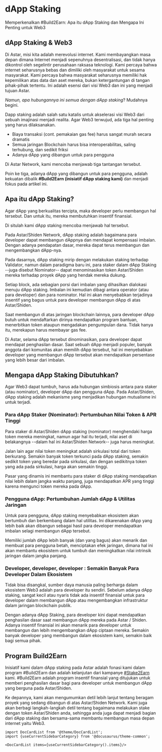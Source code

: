 # dApp Staking

Memperkenalkan #Build2Earn: Apa itu dApp Staking dan Mengapa Ini Penting untuk Web3

## dApp Staking & Web3

Di Astar, misi kita adalah merevolusi internet. Kami membayangkan masa depan dimana Internet menjadi sepenuhnya desentralisasi, dan tidak hanya dikontrol oleh segelintir perusahaan raksasa teknologi. Kami percaya bahwa internet seharusnya bebas dan dimiliki oleh masyarakat untuk sesama masyarakat. Kami percaya bahwa masyarakat seharusnya memiliki hak kepemilikan atas data dan aset mereka, bukan ketergantungan di tangan pihak-pihak tertentu. Ini adalah esensi dari visi Web3 dan ini yang menjadi tujuan Astar.

*Namun, apa hubungannya ini semua dengan dApp staking*? Mudahnya begini.

Dapp staking adalah salah satu katalis untuk akselerasi visi Web3 dari sebuah imajinasi menjadi realita. Agar Web3 terwujud, ada tiga hal penting yang harus dilaksanakan.

- Biaya transaksi (cont. pemakaian gas fee) harus sangat murah secara dramatis
- Semua jaringan Blockchain harus bisa interoperabilitas, saling terhubung, dan sedikit friksi
- Adanya dApp yang dibangun untuk para pengguna

Di Astar Network, kami mencoba menjawab tiga tantangan tersebut.

Poin ke tiga, adanya dApp yang dibangun untuk para pengguna, adalah kekuatan dibalik **#Build2Earn (inisiatif dApp staking kami)** dan menjadi fokus pada artikel ini.

## Apa itu dApp Staking?

Agar dApp yang berkualitas tercipta, maka developer perlu membangun hal tersebut. Dan untuk itu, mereka membutuhkan insentif finansial.

Di situlah kami dApp staking mencoba menjawab hal tersebut.

Pada Astar/Shiden Network, dApp staking adalah bagaimana para developer dapat membangun dAppnya dan mendapat kompensasi imbalan. Dengan adanya pendapatan dasar, mereka dapat terus membangun dan mengembangkan dApp-nya.

Pada dasarnya, dApp staking mirip dengan melakukan staking terhadap Validator, namun dalam paradigma baru ini, para staker dalam dApp Staking --juga disebut Nominator-- dapat menominasikan token Astar/Shiden mereka terhadap proyek dApp yang hendak mereka dukung.

Setiap block, ada sebagian porsi dari imbalan yang dihasilkan dialokasi menuju dApp staking. Imbalan ini kemudian dibagi antara operator (atau para developer) dan para nominator. Hal ini akan menyebabkan terjadinya insentif yang bagus untuk para developer membangun dApp di atas Astar/Shiden.

Saat membangun di atas jaringan blockchain lainnya, para developer dApp butuh untuk mendaftarkan dirinya mendapatkan program bantuan, menerbitkan token ataupun mengadakan pengumpulan dana. Tidak hanya itu, merekapun harus membayar gas fee.

Di Astar, selama dApp tersebut dinominasikan, para developer dapat mendapat penghasilan dasar. Saat sebuah dApp menjadi populer, banyak anggota dari komunitas akan memilih dApp tersebut, hal ini menyebabkan developer yang membangun dApp tersebut akan mendapatkan persentase yang lebih besar dari imbalan.

## Mengapa dApp Staking Dibutuhkan?

Agar Web3 dapat tumbuh, harus ada hubungan simbiosis antara para staker (atau nominator), developer dApp dan pengguna dApp. Pada Astar/Shiden, dApp staking adalah mekanisme yang menjadikan hubungan mutualisme ini untuk terjadi.

### Para dApp Staker (Nominator): Pertumbuhan Nilai Token & APR Tinggi

Para staker di Astar/Shiden dApp staking (nominator) menghendaki harga token mereka meningkat, namun agar hal itu terjadi, nilai aset di belakangnya --dalam hal ini Astar/Shiden Network-- juga harus meningkat.

Jalan lain agar nilai token meningkat adalah sirkulasi total dari token berkurang. Semakin banyak token terkunci pada dApp staking, semakin sedikit token yang beredar pada sirkulasi, dan dengan sedikitnya token yang ada pada sirkulasi, harga akan semakin tinggi.

Pasar yang dinamis ini membantu para staker di dApp staking mendapatkan nilai lebih dalam jangka waktu panjang, juga mendapatkan APR yang tinggi karena mengunci token mereka pada dApp.

### Pengguna dApp: Pertumbuhan Jumlah dApp & Utilitas Jaringan

Untuk para pengguna, dApp staking menyebabkan ekosistem akan bertumbuh dan berkembang dalam hal utilitas. Ini dikarenakan dApp yang lebih baik akan dibangun sebagai hasil para developer mendapatkan imbalan selagi membangun dApp tersebut.

Memiliki jumlah dApp lebih banyak (dan yang bagus) akan menarik dan membuat para pengguna betah, menciptakan efek jaringan, dimana hal ini akan membantu ekosistem untuk tumbuh dan meningkatkan nilai intrinsik jaringan dalam jangka panjang.

### Developer, developer, developer : Semakin Banyak Para Developer Dalam Ekosistem

Tidak bisa disangkal, sumber daya manusia paling berharga dalam ekosistem Web3 adalah para developer itu sendiri. Sebelum adanya dApp staking, sangat kecil atau nyaris tidak ada insentif finansial untuk para developer dalam membangun dApp atau mengembangkan infrastruktur dalam jaringan blockchain publik.

Dengan adanya dApp Staking, para developer kini dapat mendapatkan penghasilan dasar saat membangun dApp mereka pada Astar / Shiden. Adanya insentif finansial ini akan menarik para developer untuk membangun dan lebih mengembangkan dApp ciptaan mereka. Semakin banyak developer yang membangun dalam ekosistem kami, semakin baik bagi semua pihak.

## Program Build2Earn

Inisiatif kami dalam dApp staking pada Astar adalah fonasi kami dalam program #Build2Earn dan adalah kelanjutan dari kampanye [#Stake2Earn](https://medium.com/astar-network/stake2earn-festival-411cb712a380) kami. #Build2Earn adalah program insentif finansial yang ditujukan untuk memberi penghasilan dasar bagi para developer untuk membangun dApp yang berguna pada Astar/Shiden.

Ke depannya, kami akan mengumumkan detil lebih lanjut tentang beragam proyek yang sedang dibangun di atas Astar/Shiden Network. Kami juga akan berbagi langkah-langkah detil tentang bagaimana melakukan stake dengan token Astar/Shiden anda, sehingga anda juga dapat menjadi bagian dari dApp staking dan bersama-sama membantu membangun masa depan internet yaitu Web3.

```mdx-code-block
import DocCardList from '@theme/DocCardList';
import {useCurrentSidebarCategory} from '@docusaurus/theme-common';

<DocCardList items={useCurrentSidebarCategory().items}/>
```
